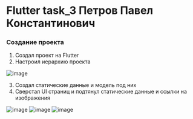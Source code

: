# Flutter task_3 Петров Павел Константинович

### Создание проекта
1. Создал проект на Flutter
2. Настроил иерархию проекта

![image](https://github.com/user-attachments/assets/28f76524-1cd4-4053-ad4d-681623b97f97)

3. Создал статические данные и модель под них
4. Сверстал UI страниц и подтянул статические данные и ссылки на изображения

![image](https://github.com/user-attachments/assets/fb2afb59-5893-43eb-a63c-58720ca9db5e)
![image](https://github.com/user-attachments/assets/f2532fd5-d37c-45ae-a236-79eac843cd38)
![image](https://github.com/user-attachments/assets/d9088a0b-6da6-482d-a88b-d2fd8d9b8d25)
